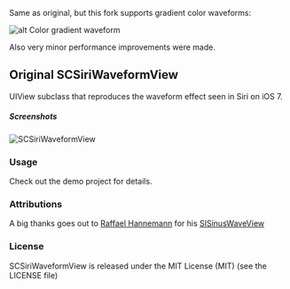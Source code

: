 Same as original, but this fork supports gradient color waveforms:

![alt Color gradient waveform](http://i.imgur.com/4TQ4Q3V.jpg)

Also very minor performance improvements were made.

## Original SCSiriWaveformView

UIView subclass that reproduces the waveform effect seen in Siri on iOS 7.

##### Screenshots

![SCSiriWaveformView](https://dl.dropboxusercontent.com/u/12748201/SCSiriWaveformView/SCSiriWaveformView.gif)

### Usage

Check out the demo project for details.

### Attributions
A big thanks goes out to [Raffael Hannemann](https://twitter.com/raffael_me/) for his [SISinusWaveView](https://github.com/raffael/SISinusWaveView)

### License
SCSiriWaveformView is released under the MIT License (MIT) (see the LICENSE file)

